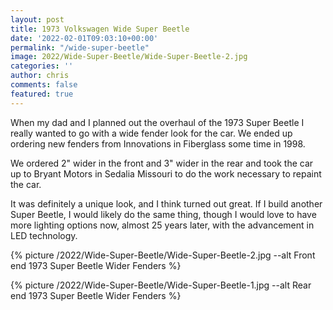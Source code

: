 ```yaml
---
layout: post
title: 1973 Volkswagen Wide Super Beetle 
date: '2022-02-01T09:03:10+00:00'
permalink: "/wide-super-beetle"
image: 2022/Wide-Super-Beetle/Wide-Super-Beetle-2.jpg
categories: ''
author: chris
comments: false
featured: true
---
```

When my dad and I planned out the overhaul of the 1973 Super Beetle I really wanted to go with a wide fender look for the car. We ended up ordering new fenders from Innovations in Fiberglass some time in 1998.

We ordered 2" wider in the front and 3" wider in the rear and took the car up to Bryant Motors in Sedalia Missouri to do the work necessary to repaint the car.

It was definitely a unique look, and I think turned out great. If I build another Super Beetle, I would likely do the same thing, though I would love to have more lighting options now, almost 25 years later, with the advancement in LED technology.

{% picture /2022/Wide-Super-Beetle/Wide-Super-Beetle-2.jpg --alt Front end 1973 Super Beetle Wider Fenders %}

{% picture /2022/Wide-Super-Beetle/Wide-Super-Beetle-1.jpg --alt Rear end 1973 Super Beetle Wider Fenders %}
